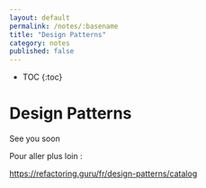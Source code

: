 ```yaml
---
layout: default
permalink: /notes/:basename
title: "Design Patterns"
category: notes
published: false
---
```


* TOC
{:toc}

# Design Patterns

See you soon





Pour aller plus loin : 

https://refactoring.guru/fr/design-patterns/catalog

